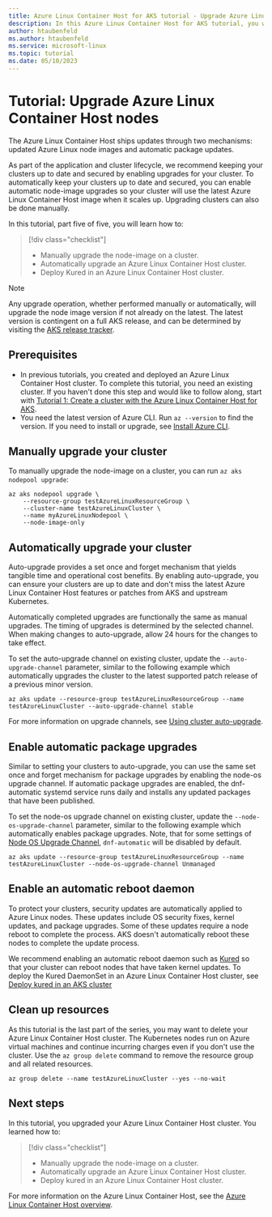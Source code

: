 ```yaml
---
title: Azure Linux Container Host for AKS tutorial - Upgrade Azure Linux Container Host nodes
description: In this Azure Linux Container Host for AKS tutorial, you will learn how to upgrade Azure Linux Container Host nodes.
author: htaubenfeld
ms.author: htaubenfeld
ms.service: microsoft-linux
ms.topic: tutorial
ms.date: 05/10/2023
---
```


# Tutorial: Upgrade Azure Linux Container Host nodes

The Azure Linux Container Host ships updates through two mechanisms: updated Azure Linux node images and automatic package updates.

As part of the application and cluster lifecycle, we recommend keeping your clusters up to date and secured by enabling upgrades for your cluster. To automatically keep your clusters up to date and secured, you can enable automatic node-image upgrades so your cluster will use the latest Azure Linux Container Host image when it scales up. Upgrading clusters can also be done manually.

In this tutorial, part five of five, you will learn how to:

> [!div class="checklist"]
> * Manually upgrade the node-image on a cluster.
> * Automatically upgrade an Azure Linux Container Host cluster.
> * Deploy Kured in an Azure Linux Container Host cluster.

> [!NOTE]
> Any upgrade operation, whether performed manually or automatically, will upgrade the node image version if not already on the latest. The latest version is contingent on a full AKS release, and can be determined by visiting the [AKS release tracker](../../articles/aks/release-tracker.md).

## Prerequisites

- In previous tutorials, you created and deployed an Azure Linux Container Host cluster. To complete this tutorial, you need an existing cluster. If you haven't done this step and would like to follow along, start with [Tutorial 1: Create a cluster with the Azure Linux Container Host for AKS](./tutorial-azure-linux-create-cluster.md).
- You need the latest version of Azure CLI. Run `az --version` to find the version. If you need to install or upgrade, see [Install Azure CLI](/cli/azure/install-azure-cli).

## Manually upgrade your cluster

To manually upgrade the node-image on a cluster, you can run `az aks nodepool upgrade`:

```azurecli
az aks nodepool upgrade \
    --resource-group testAzureLinuxResourceGroup \
    --cluster-name testAzureLinuxCluster \
    --name myAzureLinuxNodepool \
    --node-image-only
```

## Automatically upgrade your cluster

Auto-upgrade provides a set once and forget mechanism that yields tangible time and operational cost benefits. By enabling auto-upgrade, you can ensure your clusters are up to date and don't miss the latest Azure Linux Container Host features or patches from AKS and upstream Kubernetes.

Automatically completed upgrades are functionally the same as manual upgrades. The timing of upgrades is determined by the selected channel. When making changes to auto-upgrade, allow 24 hours for the changes to take effect.

To set the auto-upgrade channel on existing cluster, update the `--auto-upgrade-channel` parameter, similar to the following example which automatically upgrades the cluster to the latest supported patch release of a previous minor version.

```azurecli-interactive
az aks update --resource-group testAzureLinuxResourceGroup --name testAzureLinuxCluster --auto-upgrade-channel stable
```

For more information on upgrade channels, see [Using cluster auto-upgrade](../../articles/aks/auto-upgrade-cluster.md#use-cluster-auto-upgrade).

## Enable automatic package upgrades

Similar to setting your clusters to auto-upgrade, you can use the same set once and forget mechanism for package upgrades by enabling the node-os upgrade channel. If automatic package upgrades are enabled, the dnf-automatic systemd service runs daily and installs any updated packages that have been published.

To set the node-os upgrade channel on existing cluster, update the `--node-os-upgrade-channel` parameter, similar to the following example which automatically enables package upgrades. Note, that for some settings of [Node OS Upgrade Channel](../../articles/aks/auto-upgrade-node-image.md), `dnf-automatic` will be disabled by default.


```azurecli-interactive
az aks update --resource-group testAzureLinuxResourceGroup --name testAzureLinuxCluster --node-os-upgrade-channel Unmanaged
```

## Enable an automatic reboot daemon

To protect your clusters, security updates are automatically applied to Azure Linux nodes. These updates include OS security fixes, kernel updates, and package upgrades. Some of these updates require a node reboot to complete the process. AKS doesn't automatically reboot these nodes to complete the update process.

We recommend enabling an automatic reboot daemon such as [Kured](https://kured.dev/docs/) so that your cluster can reboot nodes that have taken kernel updates. To deploy the Kured DaemonSet in an Azure Linux Container Host cluster, see [Deploy kured in an AKS cluster](../../articles/aks/node-updates-kured.md#deploy-kured-in-an-aks-cluster)

## Clean up resources

As this tutorial is the last part of the series, you may want to delete your Azure Linux Container Host cluster. The Kubernetes nodes run on Azure virtual machines and continue incurring charges even if you don't use the cluster. Use the `az group delete` command to remove the resource group and all related resources. 

```azurecli-interactive
az group delete --name testAzureLinuxCluster --yes --no-wait
```

## Next steps

In this tutorial, you upgraded your Azure Linux Container Host cluster. You learned how to: 

> [!div class="checklist"]
> * Manually upgrade the node-image on a cluster.
> * Automatically upgrade an Azure Linux Container Host cluster.
> * Deploy kured in an Azure Linux Container Host cluster.

For more information on the Azure Linux Container Host, see the [Azure Linux Container Host overview](./intro-azure-linux.md).
